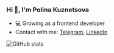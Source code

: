### Hi 👋, I'm Polina Kuznetsova

- 💻 Growing as a frontend developer
- Contact with me: [Telegram](https://t.me/p_kuznetsova), [LinkedIn](https://www.linkedin.com/in/polina-kuznetsova-5ab6a91b2/)

![GitHub stats](https://github-readme-stats.vercel.app/api?username=polly2000&show_icons=true&theme=merko&count_private=true&hide=contribs,prs)


<!--
**Polly2000/Polly2000** is a ✨ _special_ ✨ repository because its `README.md` (this file) appears on your GitHub profile.

Here are some ideas to get you started:

- 🔭 I’m currently working on ...
- 🌱 I’m currently learning ...
- 👯 I’m looking to collaborate on ...
- 🤔 I’m looking for help with ...
- 💬 Ask me about ...
- 📫 How to reach me: ...
- 😄 Pronouns: ...
- ⚡ Fun fact: ...
-->
